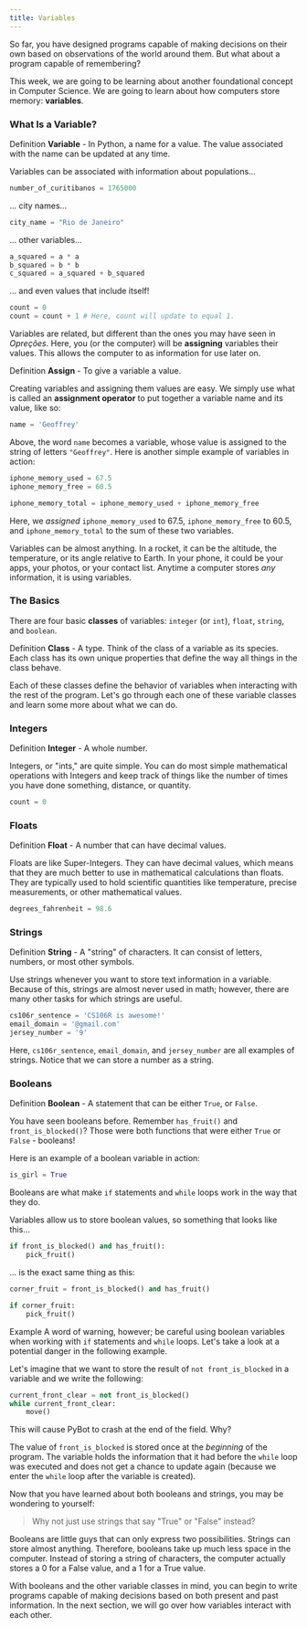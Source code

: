 ```yaml
---
title: Variables
---
```


So far, you have designed programs capable of making decisions on their own based on observations of the world around them. But what about a program capable of remembering?

This week, we are going to be learning about another foundational concept in Computer Science. We are going to learn about how computers store memory: **variables**.

<a class="anchor-offset" id="what-is-a-variable" href="#what-is-a-variable"></a>
### What Is a Variable?

<div class="definition-section" markdown="1">

<span class="definition-title">Definition</span>
**Variable** - In Python, a name for a value. The value associated with the name can be updated at any time.

</div>

Variables can be associated with information about populations...

```python
number_of_curitibanos = 1765000
```
... city names...

```python
city_name = "Rio de Janeiro"
```
... other variables...

```python
a_squared = a * a
b_squared = b * b
c_squared = a_squared + b_squared
```
... and even values that include itself!
```python
count = 0
count = count + 1 # Here, count will update to equal 1.
```

Variables are related, but different than the ones you may have seen in _Opreções_. Here, you (or the computer) will be **assigning** variables their values. This allows the computer to as information for use later on.

<div class="definition-section" markdown="1">

<span class="definition-title">Definition</span>
**Assign** - To give a variable a value.

</div>

Creating variables and assigning them values are easy. We simply use what is called an **assignment operator** to put together a variable name and its value, like so:

```python
name = 'Geoffrey'
```

Above, the word `name` becomes a variable, whose value is assigned to the string of letters `"Geoffrey"`. Here is another simple example of variables in action:

```python
iphone_memory_used = 67.5
iphone_memory_free = 60.5

iphone_memory_total = iphone_memory_used + iphone_memory_free
```

Here, we _assigned_ `iphone_memory_used` to 67.5, `iphone_memory_free` to 60.5, and `iphone_memory_total` to the sum of these two variables.

Variables can be almost anything. In a rocket, it can be the altitude, the temperature, or its angle relative to Earth. In your phone, it could be your apps, your photos, or your contact list. Anytime a computer stores _any_ information, it is using variables.

### The Basics

There are four basic **classes** of variables: `integer` (or `int`), `float`, `string`, and `boolean`.

<div class="definition-section" markdown="1">

<span class="definition-title">Definition</span>
**Class** - A type. Think of the class of a variable as its species. Each class has its own unique properties that define the way all things in the class behave.

</div>

Each of these classes define the behavior of variables when interacting with the rest of the program. Let's go through each one of these variable classes and learn some more about what we can do.

<a class="anchor-offset" id="integers" href="#integers"></a>
### Integers

<div class="definition-section" markdown="1">

<span class="definition-title">Definition</span>
**Integer** - A whole number.

</div>

Integers, or "ints," are quite simple. You can do most simple mathematical operations with Integers and keep track of things like the number of times you have done something, distance, or quantity.

```python
count = 0
```

<a class="anchor-offset" id="floats" href="#floats"></a>
### Floats

<div class="definition-section" markdown="1">

<span class="definition-title">Definition</span>
**Float** - A number that can have decimal values.

</div>

Floats are like Super-Integers. They can have decimal values, which means that they are much better to use in mathematical calculations than floats. They are typically used to hold scientific quantities like temperature, precise measurements, or other mathematical values.

```python
degrees_fahrenheit = 98.6
```

### Strings

<div class="definition-section" markdown="1">

<span class="definition-title">Definition</span>
**String** - A "string" of characters. It can consist of letters, numbers, or most other symbols.

</div>

 Use strings whenever you want to store text information in a variable. Because of this, strings are almost never used in math; however, there are many other tasks for which strings are useful.

```python
cs106r_sentence = 'CS106R is awesome!'
email_domain = '@gmail.com'
jersey_number = '9'
```

Here, `cs106r_sentence`, `email_domain`, and `jersey_number` are all examples of strings. Notice that we can store a number as a string.

<a class="anchor-offset" id="booleans" href="#booleans"></a>
### Booleans

<div class="definition-section" markdown="1">

<span class="definition-title">Definition</span>
**Boolean** - A statement that can be either `True`, or `False`.

</div>

You have seen booleans before. Remember `has_fruit()` and `front_is_blocked()`? Those were both functions that were either `True` or `False` - booleans!

Here is an example of a boolean variable in action:

```python
is_girl = True
```

Booleans are what make `if` statements and `while` loops work in the way that they do. 

Variables allow us to store boolean values, so something that looks like this...

```python
if front_is_blocked() and has_fruit():
    pick_fruit()
```

... is the exact same thing as this:

```python
corner_fruit = front_is_blocked() and has_fruit()

if corner_fruit:
    pick_fruit()
```

<div class="example-section" markdown="1">

<span class="example-title">Example</span>
A word of warning, however; be careful using boolean variables when working with `if` statements and `while` loops. Let's take a look at a potential danger in the following example.

Let's imagine that we want to store the result of `not front_is_blocked` in a variable and we write the following:

```python
current_front_clear = not front_is_blocked()
while current_front_clear:
    move()
```

This will cause PyBot to crash at the end of the field. Why? 

The value of `front_is_blocked` is stored once at the _beginning_ of the program. The variable holds the information that it had before the `while` loop was executed and does not get a chance to update again (because we enter the `while` loop after the variable is created).

</div>

<div class="aside" markdown="1">

Now that you have learned about both booleans and strings, you may be wondering to yourself:

> Why not just use strings that say "True" or "False" instead?

Booleans are little guys that can only express two possibilities. Strings can store almost anything. Therefore, booleans take up much less space in the computer. Instead of storing a string of characters, the computer actually stores a 0 for a False value, and a 1 for a True value.

</div>

With booleans and the other variable classes in mind, you can begin to write programs capable of making decisions based on both present and past information. In the next section, we will go over how variables interact with each other.